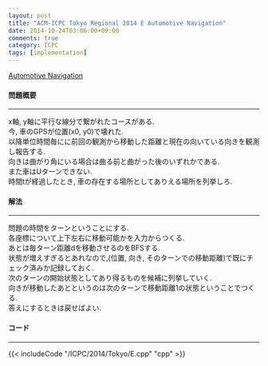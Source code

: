 ```yaml
---
layout: post
title: "ACM-ICPC Tokyo Regional 2014 E Automotive Navigation"
date: 2014-10-24T03:06:00+09:00
comments: true
category: ICPC
tags: [implementation]
---
```


[Automotive Navigation](http://judge.u-aizu.ac.jp/onlinejudge/cdescription.jsp?cid=ICPCOOC2014&pid=E)

#### 問題概要

****

x軸, y軸に平行な線分で繋がれたコースがある.  
今, 車のGPSが位置(x0, y0)で壊れた.  
以降単位時間毎にに前回の観測から移動した距離と現在の向いている向きを観測し報告する.  
向きは曲がり角にいる場合は曲る前と曲がった後のいずれかである.  
また車はUターンできない.  
時間tが経過したとき, 車の存在する場所としてありえる場所を列挙しろ.

#### 解法

****

問題の時間をターンということにする.  
各座標について上下左右に移動可能かを入力からつくる.  
あとは毎ターン距離dを移動させるのをBFSする.  
状態が増えすぎるとあれなので,(位置, 向き, そのターンでの移動距離)で既にチェック済みか記録しておく.  
次のターンの開始状態としてあり得るものを候補に列挙していく.  
向きが移動したあとというのは次のターンで移動距離1の状態ということでつくる.  
答えにするときは戻せばよい.

#### コード

****

{{< includeCode "/ICPC/2014/Tokyo/E.cpp" "cpp" >}}
